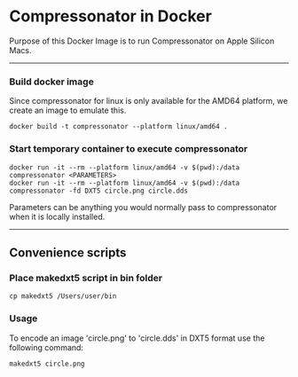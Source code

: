 # Compressonator in Docker

Purpose of this Docker Image is to run Compressonator on Apple Silicon Macs.

---

### Build docker image
Since compressonator for linux is only available for the AMD64 platform, we create an image to emulate this.
```
docker build -t compressonator --platform linux/amd64 .
```

### Start temporary container to execute compressonator
```
docker run -it --rm --platform linux/amd64 -v $(pwd):/data compressonator <PARAMETERS>
docker run -it --rm --platform linux/amd64 -v $(pwd):/data compressonator -fd DXT5 circle.png circle.dds
```
Parameters can be anything you would normally pass to compressonator when it is locally installed.

---

## Convenience scripts

### Place makedxt5 script in bin folder
```
cp makedxt5 /Users/user/bin
```

### Usage
To encode an image 'circle.png' to 'circle.dds' in DXT5 format use the following command:
```
makedxt5 circle.png
```


